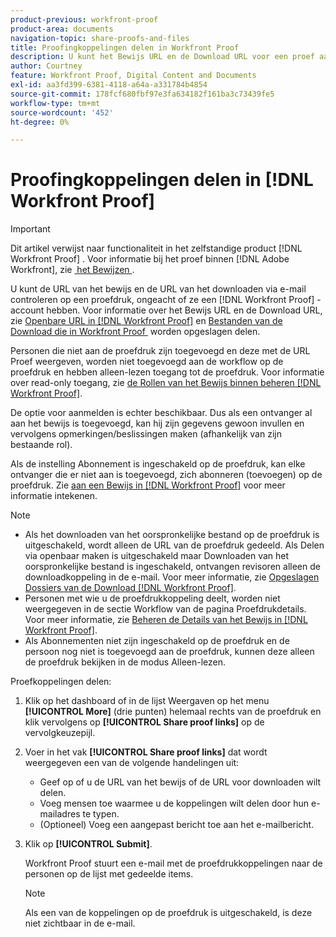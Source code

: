 ```yaml
---
product-previous: workfront-proof
product-area: documents
navigation-topic: share-proofs-and-files
title: Proofingkoppelingen delen in Workfront Proof
description: U kunt het Bewijs URL en de Download URL voor een proef aan iedereen, of zij a  [!DNL Workfront Proof]  rekening hebben of niet via e-mail verzenden. Zie De openbare URL in Workfront Proof delen en Bestanden downloaden die zijn opgeslagen in Workfront Proof voor informatie over de URL van het bewijs en de URL voor downloaden.
author: Courtney
feature: Workfront Proof, Digital Content and Documents
exl-id: aa3fd399-6381-4118-a64a-a331784b4854
source-git-commit: 178fcf680fbf97e3fa634182f161ba3c73439fe5
workflow-type: tm+mt
source-wordcount: '452'
ht-degree: 0%

---
```


# Proofingkoppelingen delen in [!DNL Workfront Proof]

>[!IMPORTANT]
>
>Dit artikel verwijst naar functionaliteit in het zelfstandige product [!DNL Workfront Proof] . Voor informatie bij het proef binnen [!DNL Adobe Workfront], zie [&#x200B; het Bewijzen &#x200B;](../../../review-and-approve-work/proofing/proofing.md).

U kunt de URL van het bewijs en de URL van het downloaden via e-mail controleren op een proefdruk, ongeacht of ze een [!DNL Workfront Proof] -account hebben. Voor informatie over het Bewijs URL en de Download URL, zie [&#x200B; Openbare URL in  [!DNL Workfront Proof]](../../../workfront-proof/wp-work-proofsfiles/share-proofs-and-files/share-public-url.md) en [&#x200B; Bestanden van de Download die in Workfront Proof &#x200B;](../../../workfront-proof/wp-work-proofsfiles/manage-your-work/download-files-stored.md) worden opgeslagen delen.

Personen die niet aan de proefdruk zijn toegevoegd en deze met de URL Proef weergeven, worden niet toegevoegd aan de workflow op de proefdruk en hebben alleen-lezen toegang tot de proefdruk. Voor informatie over read-only toegang, zie [&#x200B; de Rollen van het Bewijs binnen beheren  [!DNL Workfront Proof]](../../../workfront-proof/wp-work-proofsfiles/share-proofs-and-files/manage-proof-roles.md).

De optie voor aanmelden is echter beschikbaar. Dus als een ontvanger al aan het bewijs is toegevoegd, kan hij zijn gegevens gewoon invullen en vervolgens opmerkingen/beslissingen maken (afhankelijk van zijn bestaande rol).

Als de instelling Abonnement is ingeschakeld op de proefdruk, kan elke ontvanger die er niet aan is toegevoegd, zich abonneren (toevoegen) op de proefdruk. Zie [&#x200B; aan een Bewijs in  [!DNL Workfront Proof]](../../../workfront-proof/wp-work-proofsfiles/share-proofs-and-files/subscribe-to-proof.md) voor meer informatie intekenen.

>[!NOTE]
>
>* Als het downloaden van het oorspronkelijke bestand op de proefdruk is uitgeschakeld, wordt alleen de URL van de proefdruk gedeeld. Als Delen via openbaar maken is uitgeschakeld maar Downloaden van het oorspronkelijke bestand is ingeschakeld, ontvangen revisoren alleen de downloadkoppeling in de e-mail. Voor meer informatie, zie [&#x200B; Opgeslagen Dossiers van de Download  [!DNL Workfront Proof]](../../../workfront-proof/wp-work-proofsfiles/manage-your-work/download-files-stored.md).
>* Personen met wie u de proefdrukkoppeling deelt, worden niet weergegeven in de sectie Workflow van de pagina Proefdrukdetails. Voor meer informatie, zie [&#x200B; Beheren de Details van het Bewijs in  [!DNL Workfront Proof]](../../../workfront-proof/wp-work-proofsfiles/manage-your-work/manage-proof-details.md).
>* Als Abonnementen niet zijn ingeschakeld op de proefdruk en de persoon nog niet is toegevoegd aan de proefdruk, kunnen deze alleen de proefdruk bekijken in de modus Alleen-lezen.
>



Proefkoppelingen delen:

1. Klik op het dashboard of in de lijst Weergaven op het menu **[!UICONTROL More]** (drie punten) helemaal rechts van de proefdruk en klik vervolgens op **[!UICONTROL Share proof links]** op de vervolgkeuzepijl.

1. Voer in het vak **[!UICONTROL Share proof links]** dat wordt weergegeven een van de volgende handelingen uit:

   * Geef op of u de URL van het bewijs of de URL voor downloaden wilt delen.
   * Voeg mensen toe waarmee u de koppelingen wilt delen door hun e-mailadres te typen.
   * (Optioneel) Voeg een aangepast bericht toe aan het e-mailbericht.

1. Klik op **[!UICONTROL Submit]**.

   Workfront Proof stuurt een e-mail met de proefdrukkoppelingen naar de personen op de lijst met gedeelde items.

   >[!NOTE]
   >
   >Als een van de koppelingen op de proefdruk is uitgeschakeld, is deze niet zichtbaar in de e-mail.
